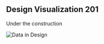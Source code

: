 ## Design Visualization 201

Under the construction

![Data in Design](https://namjulee.github.io/njs-lab-public/project/AAAA/AAAA.jpg)